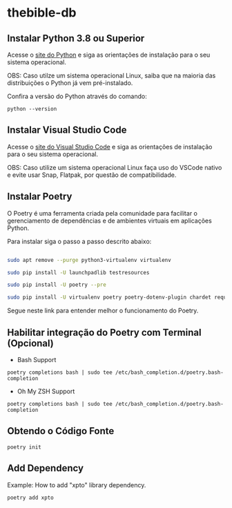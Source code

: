 # thebible-db

## Instalar Python 3.8 ou Superior
Acesse o [site do Python](https://www.python.org/) e siga as orientações de instalação para o seu sistema operacional.

OBS: Caso utilze um sistema operacional Linux, saiba que na maioria das distribuições o Python já vem pré-instalado.

Confira a versão do Python através do comando:

```
python --version
```

## Instalar Visual Studio Code
Acesse o [site do Visual Studio Code](https://code.visualstudio.com/) e siga as orientações de instalação para o seu sistema operacional.

OBS: Caso utilize um sistema operacional Linux faça uso do VSCode nativo e evite usar Snap, Flatpak, por questão de compatibilidade.

## Instalar Poetry
O Poetry é uma ferramenta criada pela comunidade para facilitar o gerenciamento de dependências e de ambientes virtuais em aplicações Python.

Para instalar siga o passo a passo descrito abaixo:
```bash

sudo apt remove --purge python3-virtualenv virtualenv

sudo pip install -U launchpadlib testresources

sudo pip install -U poetry --pre

sudo pip install -U virtualenv poetry poetry-dotenv-plugin chardet requests

```
Segue neste link para entender melhor o funcionamento do Poetry.

## Habilitar integração do Poetry com Terminal (Opcional)

* Bash Support
```
poetry completions bash | sudo tee /etc/bash_completion.d/poetry.bash-completion
```

* Oh My ZSH Support
```
poetry completions bash | sudo tee /etc/bash_completion.d/poetry.bash-completion
```

## Obtendo o Código Fonte
```
poetry init
```

## Add Dependency
Example: How to add "xpto" library dependency.
```
poetry add xpto
```
